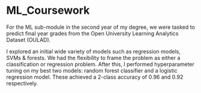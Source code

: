 # ML_Coursework

For the ML sub-module in the second year of my degree, we were tasked to predict final year grades from the Open University Learning Analytics Dataset (OULAD).

I explored an initial wide variety of models such as regression models, SVMs & forests. We had the flexibility to frame the problem as either a classification or regression problem.
After this, I performed hyperparameter tuning on my best two models: random forest classifier and a logistic regression model. These achieved a 2-class accuracy of 0.96 and 0.92 respectively. 
